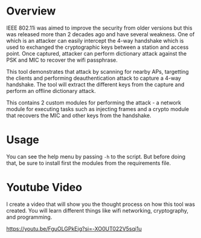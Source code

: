 # Overview

IEEE 802.11i was aimed to improve the security from older versions but this
was released more than 2 decades ago and have several weakness. One of which
is an attacker can easily intercept the 4-way handshake which is used to
exchanged the cryptographic keys between a station and access point. Once
captured, attacker can perform dictionary attack against the PSK and MIC to
recover the wifi passphrase.

This tool demonstrates that attack by scanning for nearby APs, targetting
the clients and performing deauthentication attack to capture a 4-way
handshake. The tool will extract the different keys from the capture and
perform an offline dictionary attack.

This contains 2 custom modules for performing the attack - a network module
for executing tasks such as injecting frames and a crypto module that
recovers the MIC and other keys from the handshake.

# Usage

You can see the help menu by passing `-h` to the script. But before doing that,
be sure to install first the modules from the requirements file.

# Youtube Video

I create a video that will show you the thought process on how this tool was
created. You will learn different things like wifi networking, cryptography,
and programming.

https://youtu.be/FguOLGPkEjg?si=-XO0UT022V5sqi1u
